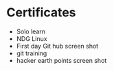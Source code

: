 # Certificates
 * Solo learn
 * NDG Linux
 * First day Git hub screen shot
 * git training
 * hacker earth points screen shot
